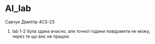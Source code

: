 # AI_lab
Савчук Дмитпр 4CS-23
1. lab 1-2 була здана вчасно, але точної години повідомити не можу, через те що внс не працює
